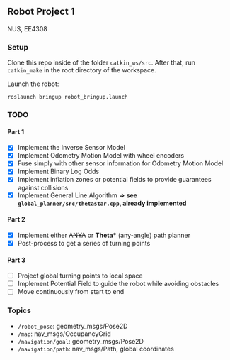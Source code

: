 ## Robot Project 1
NUS, EE4308

### Setup
Clone this repo inside of the folder `catkin_ws/src`. After that, run `catkin_make` in the
root directory of the workspace.

Launch the robot:
```
roslaunch bringup robot_bringup.launch
```

### TODO
#### Part 1
- [x] Implement the Inverse Sensor Model
- [x] Implement Odometry Motion Model with wheel encoders
- [x] Fuse simply with other sensor information for Odometry Motion Model
- [x] Implement Binary Log Odds
- [x] Implement inflation zones or potential fields to provide guarantees against collisions
- [x] Implement General Line Algorithm **=> see `global_planner/src/thetastar.cpp`, already implemented**

#### Part 2
- [x] Implement either ~~ANYA~~ or **Theta\*** (any-angle) path planner
- [x] Post-process to get a series of turning points

#### Part 3
- [ ] Project global turning points to local space
- [ ] Implement Potential Field to guide the robot while avoiding obstacles
- [ ] Move continuously from start to end

### Topics
- `/robot_pose`: geometry_msgs/Pose2D
- `/map`: nav_msgs/OccupancyGrid
- `/navigation/goal`: geometry_msgs/Pose2D
- `/navigation/path`: nav_msgs/Path, global coordinates
